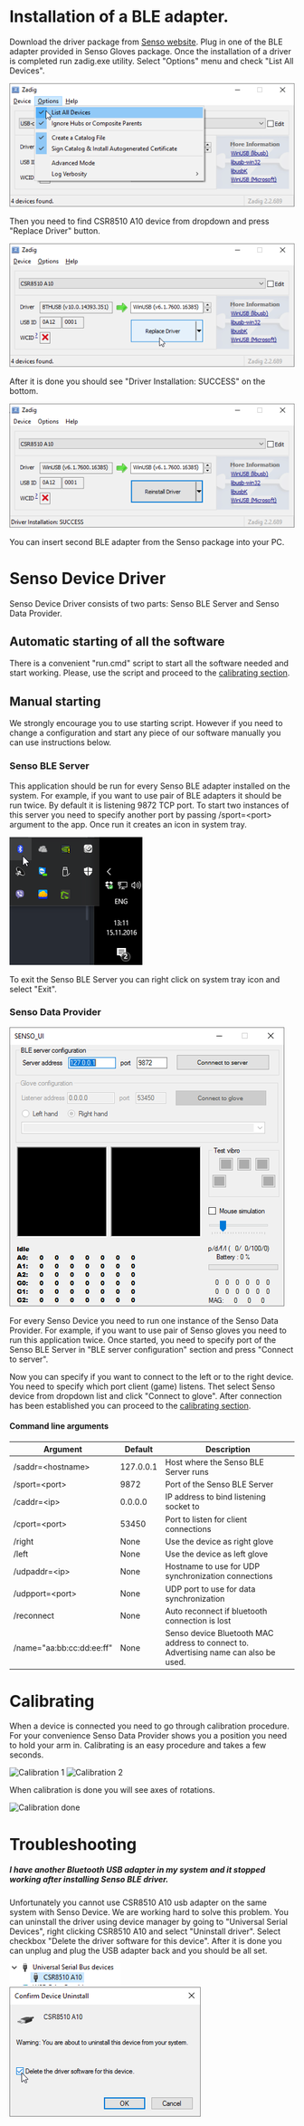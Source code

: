 # Installation of a BLE adapter.

Download the driver package from [Senso website](https://senso.me/downloads/driver-latest.zip).
Plug in one of the BLE adapter provided in Senso Gloves package. Once the installation of a driver is completed run zadig.exe utility. Select "Options" menu and check "List All Devices".

![Zadig list all devices](img/driver/zadig_list_all.png)

Then you need to find CSR8510 A10 device from dropdown and press "Replace Driver" button.

![Zadig Driver Replace](img/driver/zadig_reinstall.png)

After it is done you should see "Driver Installation: SUCCESS" on the bottom.

![Zadig Driver Install Complete](img/driver/zadig_reinstall_complete.png)

You can insert second BLE adapter from the Senso package into your PC.

# Senso Device Driver

Senso Device Driver consists of two parts: Senso BLE Server and Senso Data Provider.

## Automatic starting of all the software

There is a convenient "run.cmd" script to start all the software needed and start working. Please, use the script and proceed to the [calibrating section](#calibrating).

## Manual starting

We strongly encourage you to use starting script. However if you need to change a configuration and start any piece of our software manually you can use instructions below.

### Senso BLE Server

This application should be run for every Senso BLE adapter installed on the system. For example, if you want to use pair of BLE adapters it should be run twice. By default it is listening 9872 TCP port. To start two instances of this server you need to specify another port by passing /sport=&lt;port&gt; argument to the app. Once run it creates an icon in system tray.

![System tray Senso icon](img/driver/system_tray.png)

To exit the Senso BLE Server you can right click on system tray icon and select "Exit".

### Senso Data Provider

![Senso Data Provider first run](img/driver/senso_data_provider.png)

For every Senso Device you need to run one instance of the Senso Data Provider. For example, if you want to use pair of Senso gloves you need to run this application twice. Once started, you need to specify port of the Senso BLE Server in "BLE server configuration" section and press "Connect to server".

Now you can specify if you want to connect to the left or to the right device. You need to specify which port client (game) listens.
Thet select Senso device from dropdown list and click "Connect to glove". After connection has been established you can proceed to the [calibrating section](#calibrating).

#### Command line arguments

| Argument | Default | Description |
|----------|---------|-------------|
| /saddr=&lt;hostname&gt; | 127.0.0.1 | Host where the Senso BLE Server runs |
| /sport=&lt;port&gt; | 9872 | Port of the Senso BLE Server |
| /caddr=&lt;ip&gt; | 0.0.0.0 | IP address to bind listening socket to |
| /cport=&lt;port&gt; | 53450 | Port to listen for client connections |
| /right | None | Use the device as right glove |
| /left | None | Use the device as left glove |
| /udpaddr=&lt;ip&gt; | None | Hostname to use for UDP synchronization connections |
| /udpport=&lt;port&gt; | None | UDP port to use for data synchronization |
| /reconnect | None | Auto reconnect if bluetooth connection is lost |
| /name="aa:bb:cc:dd:ee:ff" | None | Senso device Bluetooth MAC address to connect to. Advertising name can also be used. |

# Calibrating

When a device is connected you need to go through calibration procedure. For your convenience Senso Data Provider shows you a position you need to hold your arm in. Calibrating is an easy procedure and takes a few seconds.

![Calibration 1](/img/driver/sdp_calibrate1.png)
![Calibration 2](/img/driver/sdp_calibrate2.png)

When calibration is done you will see axes of rotations.

![Calibration done](/img/driver/sdp_calibrate_done.png)

# Troubleshooting

##### I have another Bluetooth USB adapter in my system and it stopped working after installing Senso BLE driver.  
Unfortunately you cannot use CSR8510 A10 usb adapter on the same system with Senso Device. We are working hard to solve this problem. You can uninstall the driver using device manager by going to "Universal Serial Devices", right clicking CSR8510 A10 and select "Uninstall driver". Select checkbox "Delete the driver software for this device". After it is done you can unplug and plug the USB adapter back and you should be all set.

![Device Manager](img/driver/device_manager.png)
![Driver uninstall](img/driver/driver_uninstall.png)
